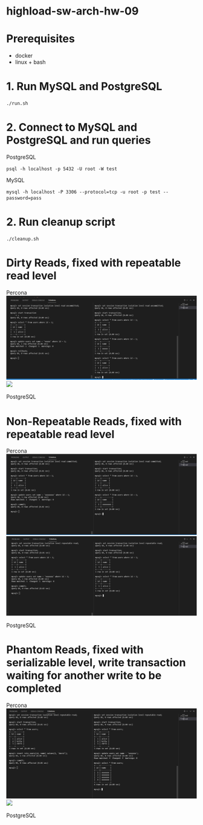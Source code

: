 # highload-sw-arch-hw-09

# Prerequisites
* docker
* linux + bash

# 1. Run MySQL and PostgreSQL
```
./run.sh
```

# 2. Connect to MySQL and PostgreSQL and run queries

PostgreSQL

```
psql -h localhost -p 5432 -U root -W test
```

MySQL
```
mysql -h localhost -P 3306 --protocol=tcp -u root -p test --password=pass
```

# 2. Run cleanup script

```
./cleanup.sh
```

# Dirty Reads, fixed with repeatable read level

Percona
![](./images/percona/percona-dirty-read.png)
![](./images/percona/percona-dirty-percona-dirty-read-fixed.png)

PostgreSQL

# Non-Repeatable Reads, fixed with repeatable read level

Percona
![](./images/percona/percona-repeatable-read.png)
![](./images/percona/percona-repeatable-read-fixed.png)

PostgreSQL

# Phantom Reads, fixed with serializable level, write transaction waiting for another write to be completed

Percona
![](images/percona/percona-phantom-reads.png)
![](images/percona/percona-phantom-percona-phantom-reads-fixed.png)

PostgreSQL
